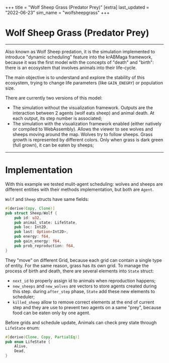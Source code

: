 +++
title = "Wolf Sheep Grass (Predator Prey)"
[extra]
last_updated = "2022-06-23"
sim_name = "wolfsheepgrass"
+++


# Wolf Sheep Grass (Predator Prey)

---

Also known as Wolf Sheep predation, it is the simulation implemented to introduce "dynamic scheduling" feature into the krABMaga framework, because it was the first model with the concepts of "death" and "birth": there is an ecosystem that involves animals into their life-cycle.

The main objective is to understand and explore the stability of this ecosystem, trying to change life parameters (like `GAIN_ENEGRY`) or population size.

There are currently two versions of this model:
- The simulation without the visualization framework. Outputs are the interaction between 2 agents (wolf eats sheep) and animal death. At each output, its step number is associated;
- The simulation with the visualization framework enabled (either natively or compiled to WebAssembly). Allows the viewer to see wolves and sheeps moving around the map. Wolves try to follow sheeps. Grass growth is represented by different colors. Only when grass is dark green (full grown), it can be eaten by sheeps;

---

# Implementation

With this example we tested mulit-agent scheduling: wolves and sheeps are different entities with their methods implementation, but both are `Agent`.

`Wolf` and `Sheep` structs have same fields:
```rs
#[derive(Copy, Clone)]
pub struct Sheep/Wolf {
    pub id: u32,
    pub animal_state: LifeState,
    pub loc: Int2D,
    pub last: Option<Int2D>,
    pub energy: f64,
    pub gain_energy: f64,
    pub prob_reproduction: f64,
}
```
They "move" on different Grid, because each grid can contain a single type of entity. For the same reason, grass has its own grid.
To manage the process of birth and death, there are several elements into `State` struct:
- `next_id` to properly assign id to animals when reproduction happens;
- `new_sheeps` and `new_wolves` are vectors to store agents created during this step. during `after_step` phase, `State` add these new elements to scheduler;
- `killed_sheep` allow to remove correct elements at the end of current step and they are use to prevent two agents on a same "prey", because food can be eaten only by one agent.


Before grids and schedule update, Animals can check prey state through `LifeState` enum:
```rs
#[derive(Clone, Copy, PartialEq)]
pub enum LifeState {
    Alive,
    Dead,
}
```
